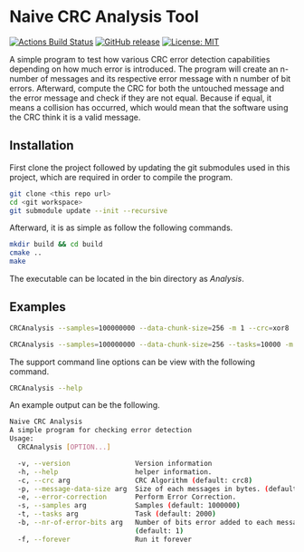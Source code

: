 # Naive CRC Analysis Tool

[![Actions Build Status](https://github.com/voldien/naive-crc-analysis/workflows/crc-collision-anlysis/badge.svg?branch=master)](https://github.com/voldien/naive-crc-analysis/actions)
[![GitHub release](https://img.shields.io/github/release/voldien/naive-crc-analysis.svg)](https://github.com/voldien/naive-crc-analysis/releases)
[![License: MIT](https://img.shields.io/badge/License-MIT-yellow.svg)](https://opensource.org/licenses/MIT)

A simple program to test how various CRC error detection capabilities depending on how much error is introduced. The program will create an n-number of
messages and its respective error message with n number of bit errors. Afterward, compute the CRC for both the untouched message and the error message and check if they are not equal.
Because if equal, it means a collision has occurred, which would mean that the software using the CRC think it is a valid message.

## Installation

First clone the project followed by updating the git submodules used in this project, which are required in order to compile the program.

```bash
git clone <this repo url>
cd <git workspace>
git submodule update --init --recursive
```

Afterward, it is as simple as follow the following commands.

```bash
mkdir build && cd build
cmake ..
make
```

The executable can be located in the bin directory as *Analysis*.

## Examples

```bash
CRCAnalysis --samples=100000000 --data-chunk-size=256 -m 1 --crc=xor8
```

```bash
CRCAnalysis --samples=100000000 --data-chunk-size=256 --tasks=10000 -m 2 --crc=xor8
```

The support command line options can be view with the following command.

```bash
CRCAnalysis --help
```

An example output can be the following.

```bash
Naive CRC Analysis
A simple program for checking error detection
Usage:
  CRCAnalysis [OPTION...]

  -v, --version                Version information
  -h, --help                   helper information.
  -c, --crc arg                CRC Algorithm (default: crc8)
  -p, --message-data-size arg  Size of each messages in bytes. (default: 5)
  -e, --error-correction       Perform Error Correction.
  -s, --samples arg            Samples (default: 1000000)
  -t, --tasks arg              Task (default: 2000)
  -b, --nr-of-error-bits arg   Number of bits error added to each message
                               (default: 1)
  -f, --forever                Run it forever
```
